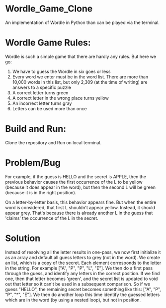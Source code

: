 # Wordle_Game_Clone
An implementation of Wordle in Python than can be played via the terminal.

# Wordle Game Rules:
Wordle is such a simple game that there are hardly any rules. But here we go:

1. We have to guess the Wordle in six goes or less
2. Every word we enter must be in the word list. There are more than 10,000 words in this list, but only 2,309 (at the time of writing) are answers to a specific puzzle
3. A correct letter turns green
4. A correct letter in the wrong place turns yellow
5. An incorrect letter turns gray
6. Letters can be used more than once

# Build and Run:
Clone the repository and Run on local terminal.

# Problem/Bug
For example, if the guess is HELLO and the secret is APPLE, then the previous behavior causes the first occurrence of the L to be yellow (because it does appear in the word), but then the second L will be green (because it is in the right position).

On a letter-by-letter basis, this behavior appears fine. But when the entire word is considered, that first L shouldn't appear yellow. Instead, it should appear grey. That's because there is already another L in the guess that 'claims' the occurrence of the L in the secret.

# Solution
Instead of resolving all the letter results in one-pass, we now first initialize it as an array and default all guess letters to grey (not in the word).
We create an list, which is a copy of the secret. Each element corresponds to the letter in the string. For example ["A", "P", "P", "L", "E"].
We then do a first pass through the guess, and identify any letters in the correct position. If we find one, then that letter becomes 'green', and the secret list is updated to void out that letter so it can't be used in a subsequent comparison. So if we guess "HELLO", the remaining secret becomes something like this: ["A", "P", "P", "*", "E"].
We then do another loop this time identify the guessed letters which are in the word (by using a nested loop), but not in position.
